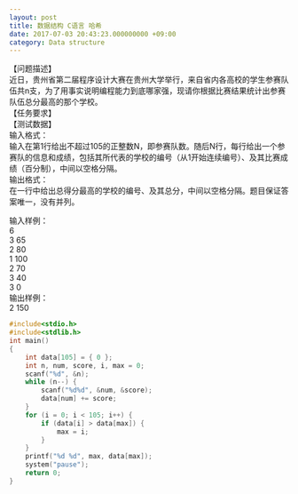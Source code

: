 ```yaml
---
layout: post
title: 数据结构 C语言 哈希
date: 2017-07-03 20:43:23.000000000 +09:00
category: Data structure
---
```

【问题描述】  
近日，贵州省第二届程序设计大赛在贵州大学举行，来自省内各高校的学生参赛队伍共n支，为了用事实说明编程能力到底哪家强，现请你根据比赛结果统计出参赛队伍总分最高的那个学校。  
【任务要求】  
【测试数据】  
输入格式：  
输入在第1行给出不超过105的正整数N，即参赛队数。随后N行，每行给出一个参赛队的信息和成绩，包括其所代表的学校的编号（从1开始连续编号）、及其比赛成绩（百分制），中间以空格分隔。  
输出格式：  
在一行中给出总得分最高的学校的编号、及其总分，中间以空格分隔。题目保证答案唯一，没有并列。  

输入样例：  
6  
3 65  
2 80  
1 100  
2 70  
3 40  
3 0  
输出样例：  
2 150  

```c
#include<stdio.h>
#include<stdlib.h>
int main()
{
	int data[105] = { 0 };
	int n, num, score, i, max = 0;
	scanf("%d", &n);
	while (n--) {
		scanf("%d%d", &num, &score);
		data[num] += score;
	}
	for (i = 0; i < 105; i++) {
		if (data[i] > data[max]) {
			max = i;
		}
	}
	printf("%d %d", max, data[max]);
	system("pause");
	return 0;
}


```